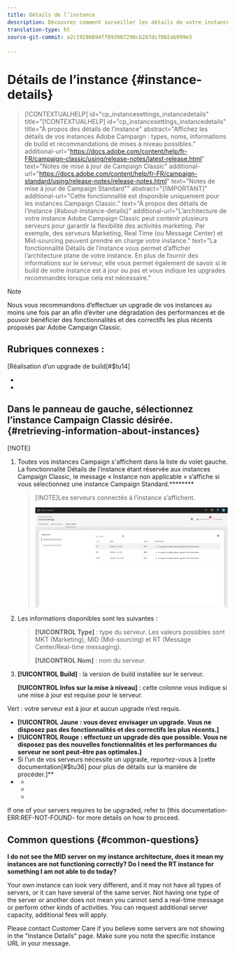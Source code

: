 ```yaml
---
title: Détails de l’instance
description: Découvrez comment surveiller les détails de votre instance dans le panneau de contrôle
translation-type: ht
source-git-commit: a2c19296894ff893987290cb287dc7002ab999e5

---
```



# Détails de l’instance {#instance-details}

>[!CONTEXTUALHELP]
>id="cp_instancesettings_instancedetails"
>title="[!CONTEXTUALHELP]
>id=&quot;cp_instancesettings_instancedetails&quot;
>title=&quot;À propos des détails de l’instance&quot;
>abstract=&quot;Affichez les détails de vos instances Adobe Campaign : types, noms, informations de build et recommandations de mises à niveau possibles.&quot;
>additional-url=&quot;https://docs.adobe.com/content/help/fr-FR/campaign-classic/using/release-notes/latest-release.html&quot; text=&quot;Notes de mise à jour de Campaign Classic&quot;
>additional-url=&quot;https://docs.adobe.com/content/help/fr-FR/campaign-standard/using/release-notes/release-notes.html&quot; text=&quot;Notes de mise à jour de Campaign Standard&quot;"
>abstract="[!IMPORTANT]"
>additional-url="Cette fonctionnalité est disponible uniquement pour les instances Campaign Classic." text="À propos des détails de l’instance {#about-instance-details}"
>additional-url="L’architecture de votre instance Adobe Campaign Classic peut contenir plusieurs serveurs pour garantir la flexibilité des activités marketing. Par exemple, des serveurs Marketing, Real Time (ou Message Center) et Mid-sourcing peuvent prendre en charge votre instance." text="La fonctionnalité Détails de l’instance vous permet d’afficher l’architecture plane de votre instance. En plus de fournir des informations sur le serveur, elle vous permet également de savoir si le build de votre instance est à jour ou pas et vous indique les upgrades recommandés lorsque cela est nécessaire."

>[!NOTE]
>
>Nous vous recommandons d’effectuer un upgrade de vos instances au moins une fois par an afin d’éviter une dégradation des performances et de pouvoir bénéficier des fonctionnalités et des correctifs les plus récents proposés par Adobe Campaign Classic.

## **Rubriques connexes :**

[Réalisation d’un upgrade de build[#$tu14]



>
>
>



* 
* 

## Dans le panneau de gauche, sélectionnez l’instance Campaign Classic désirée.{#retrieving-information-about-instances}

[!NOTE]

1. Toutes vos instances Campaign s&#39;affichent dans la liste du volet gauche. La fonctionnalité Détails de l’instance étant réservée aux instances Campaign Classic, le message « Instance non applicable » s’affiche si vous sélectionnez une instance Campaign Standard.********

   >[!NOTE]Les serveurs connectés à l’instance s’affichent.
   >
   >![](assets/instance_details.png)

1. Les informations disponibles sont les suivantes :

   >**[!UICONTROL Type]** : type du serveur. Les valeurs possibles sont MKT (Marketing), MID (Mid-sourcing) et RT (Message Center/Real-time messaging).
   >
   >**[!UICONTROL Nom]** : nom du serveur.

1. **[!UICONTROL Build]** : la version de build installée sur le serveur.

   **[!UICONTROL Infos sur la mise à niveau]** : cette colonne vous indique si une mise à jour est requise pour le serveur.

Vert : votre serveur est à jour et aucun upgrade n’est requis.

* **[!UICONTROL Jaune : vous devez envisager un upgrade. Vous ne disposez pas des fonctionnalités et des correctifs les plus récents.]**
* **[!UICONTROL Rouge : effectuez un upgrade dès que possible. Vous ne disposez pas des nouvelles fonctionnalités et les performances du serveur ne sont peut-être pas optimales.]**
* Si l’un de vos serveurs nécessite un upgrade, reportez-vous à [cette documentation[#$tu36] pour plus de détails sur la manière de procéder.]**
* 
   * 
   * 
   * 

If one of your servers requires to be upgraded, refer to [this documentation-ERR:REF-NOT-FOUND- for more details on how to proceed.

## Common questions {#common-questions}

**I do not see the MID server on my instance architecture, does it mean my instances are not functioning correctly? Do I need the RT instance for something I am not able to do today?**

Your own instance can look very different, and it may not have all types of servers, or it can have several of the same server. Not having one type of the server or another does not mean you cannot send a real-time message or perform other kinds of activities. You can request additional server capacity, additional fees will apply.

Please contact Customer Care if you believe some servers are not showing in the &quot;Instance Details&quot; page. Make sure you note the specific instance URL in your message.
